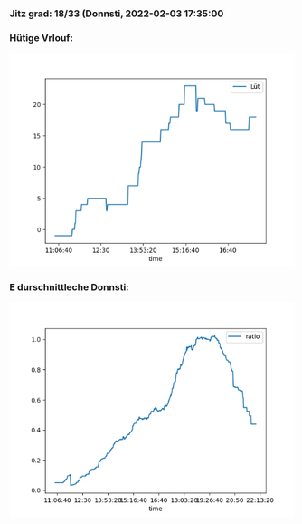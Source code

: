 ### Jitz grad: 18/33 (Donnsti, 2022-02-03 17:35:00

### Hütige Vrlouf:
![Graph](Today.png)

### E durschnittleche Donnsti:
![Graph](Donnsti.png)